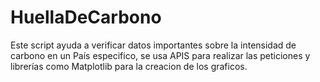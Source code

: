# HuellaDeCarbono
Este script ayuda a verificar datos importantes sobre la intensidad de carbono en un País especifico, se usa APIS para realizar las peticiones y librerías como Matplotlib para la creacion de los graficos.
